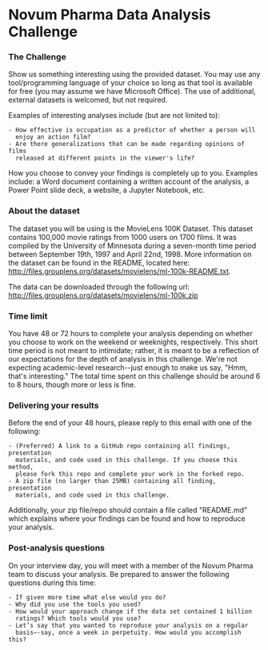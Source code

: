 # Novum Pharma Data Analysis Challenge

### The Challenge

  Show us something interesting using the provided dataset. You may use any
  tool/programming language of your choice so long as that tool is available
  for free (you may assume we have Microsoft Office). The use of additional,
  external datasets is welcomed, but not required.

  Examples of interesting analyses include (but are not limited to):
  
    - How effective is occupation as a predictor of whether a person will
      enjoy an action film?
    - Are there generalizations that can be made regarding opinions of films
      released at different points in the viewer's life?

  How you choose to convey your findings is completely up to you.
  Examples include: a Word document containing a written account of the
  analysis, a Power Point slide deck, a website, a Jupyter Notebook, etc.

### About the dataset

  The dataset you will be using is the MovieLens 100K Dataset. This dataset
  contains 100,000 movie ratings from 1000 users on 1700 films. It was compiled
  by the University of Minnesota during a seven-month time period between
  September 19th, 1997 and April 22nd, 1998. More information on the dataset
  can be found in the README, located here:
  http://files.grouplens.org/datasets/movielens/ml-100k-README.txt.

  The data can be downloaded through the following url:
  http://files.grouplens.org/datasets/movielens/ml-100k.zip

### Time limit

  You have 48 or 72 hours to complete your analysis depending on whether you
  choose to work on the weekend or weeknights, respectively. This short time
  period is not meant to intimidate; rather, it is meant to be a reflection of
  our expectations for the depth of analysis in this challenge. We're not
  expecting academic-level research--just enough to make us say, "Hmm, that's
  interesting." The total time spent on this challenge should be around 6 to 8
  hours, though more or less is fine.

### Delivering your results

  Before the end of your 48 hours, please reply to this email with one of the
  following:
  
    - (Preferred) A link to a GitHub repo containing all findings, presentation
      materials, and code used in this challenge. If you choose this method, 
      please fork this repo and complete your work in the forked repo.
    - A zip file (no larger than 25MB) containing all finding, presentation
      materials, and code used in this challenge.

  Additionally, your zip file/repo should contain a file called "README.md"
  which explains where your findings can be found and how to reproduce your
  analysis.

### Post-analysis questions

  On your interview day, you will meet with a member of the Novum Pharma team
  to discuss your analysis. Be prepared to answer the following questions
  during this time:
  
    - If given more time what else would you do?
    - Why did you use the tools you used?
    - How would your approach change if the data set contained 1 billion
      ratings? Which tools would you use?
    - Let’s say that you wanted to reproduce your analysis on a regular
      basis—-say, once a week in perpetuity. How would you accomplish this?
